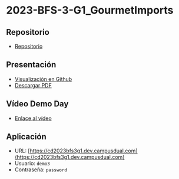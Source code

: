# 2023-BFS-3-G1_GourmetImports
## Repositorio
* [Repositorio](https://github.com/CampusDual/CD2023-BFS-3-G1_GourmetImports)
## Presentación
* [Visualización en Github](https://github.com/CampusDual/CD2023-BFS-3-G1_GourmetImports/blob/main/demoday/demo_day.pdf)
* [Descargar PDF](https://raw.github.com/CampusDual/CD2023-BFS-3-G1_GourmetImports/main/demoday/demo_day.pdf)
## Vídeo Demo Day
* [Enlace al vídeo](https://campusdual-my.sharepoint.com/:v:/p/info/ESnbFmXT4KdBrIaxqhgcMpEBklhogS_a2fAQDbIc-jXd8Q?nav=eyJyZWZlcnJhbEluZm8iOnsicmVmZXJyYWxBcHAiOiJPbmVEcml2ZUZvckJ1c2luZXNzIiwicmVmZXJyYWxBcHBQbGF0Zm9ybSI6IldlYiIsInJlZmVycmFsTW9kZSI6InZpZXciLCJyZWZlcnJhbFZpZXciOiJNeUZpbGVzTGlua0NvcHkifX0&e=MEtCH5)
## Aplicación
* URL: [https://cd2023bfs3g1.dev.campusdual.com](https://cd2023bfs3g1.dev.campusdual.com)
* Usuario: `demo3`
* Contraseña: `password`
